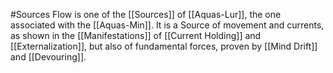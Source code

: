 #Sources 
Flow is one of the [[Sources]] of [[Aquas-Lur]], the one associated with the [[Aquas-Min]]. It is a Source of movement and currents, as shown in the [[Manifestations]] of [[Current Holding]] and [[Externalization]], but also of fundamental forces, proven by [[Mind Drift]] and [[Devouring]].